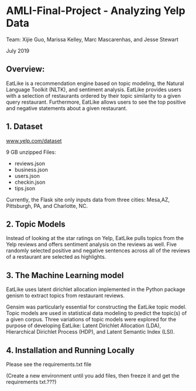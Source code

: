 # AMLI-Final-Project - Analyzing Yelp Data 

Team: Xijie Guo, Marissa Kelley, Marc Mascarenhas, and Jesse Stewart

July 2019

## Overview:
EatLike is a recommendation engine based on topic modeling, the Natural Language Toolkit (NLTK), and sentiment analysis. EatLike provides users with a selection of restaurants ordered by their topic similarity to a given query restaurant. Furthermore, EatLike allows users to see the top positive and negative statements about a given restaurant.

## 1. Dataset
www.yelp.com/dataset

9 GB unzipped
Files: 
  - reviews.json
  - business.json
  - users.json
  - checkin.json
  - tips.json

Currently, the Flask site only inputs data from three cities: Mesa,AZ, Pittsburgh, PA, and Charlotte, NC. 

## 2. Topic Models
Instead of looking at the star ratings on Yelp, EatLike pulls topics from the Yelp reviews and offers sentiment analysis on the reviews as well. Five randomly selected positive and negative sentences across all of the reviews of a restaurant are selected as highlights. 

## 3. The Machine Learning model
EatLike uses latent dirichlet allocation implemented in the Python package genism to extract topics from restaurant reviews. 

Gensim was particularly essential for constructing the EatLike topic model.
Topic models are used in statistical data modeling to predict the topic(s) of a given corpus. Three variations of topic models were explored for the purpose of developing EatLike: Latent Dirichlet Allocation (LDA), Hierarchical Dirichlet Process (HDP), and Latent Semantic Index (LSI).

## 4. Installation and Running Locally 
Please see the requirements.txt file 

(Create a new environment until you add files, then freeze it and get the requirements txt.???) 
